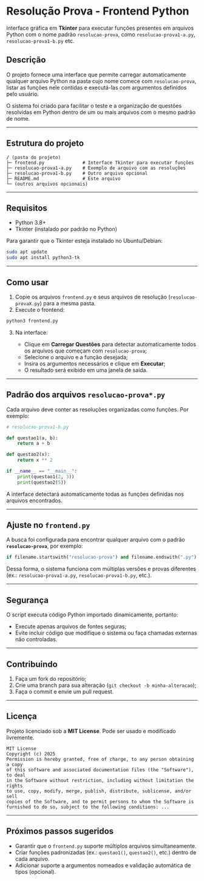 # Resolução Prova - Frontend Python

Interface gráfica em **Tkinter** para executar funções presentes em arquivos Python com o nome padrão `resolucao-prova`, como `resolucao-prova1-a.py`, `resolucao-prova1-b.py` etc.

## Descrição

O projeto fornece uma interface que permite carregar automaticamente qualquer arquivo Python na pasta cujo nome comece com `resolucao-prova`, listar as funções nele contidas e executá-las com argumentos definidos pelo usuário.

O sistema foi criado para facilitar o teste e a organização de questões resolvidas em Python dentro de um ou mais arquivos com o mesmo padrão de nome.

---

## Estrutura do projeto

```
/ (pasta do projeto)
├─ frontend.py              # Interface Tkinter para executar funções
├─ resolucao-prova1-a.py    # Exemplo de arquivo com as resoluções
├─ resolucao-prova1-b.py    # Outro arquivo opcional
├─ README.md                # Este arquivo
└─ (outros arquivos opcionais)
```

---

## Requisitos

* Python 3.8+
* Tkinter (instalado por padrão no Python)

Para garantir que o Tkinter esteja instalado no Ubuntu/Debian:

```bash
sudo apt update
sudo apt install python3-tk
```

---

## Como usar

1. Copie os arquivos `frontend.py` e seus arquivos de resolução (`resolucao-provaX.py`) para a mesma pasta.
2. Execute o frontend:

```bash
python3 frontend.py
```

3. Na interface:

   * Clique em **Carregar Questões** para detectar automaticamente todos os arquivos que começam com `resolucao-prova`;
   * Selecione o arquivo e a função desejada;
   * Insira os argumentos necessários e clique em **Executar**;
   * O resultado será exibido em uma janela de saída.

---

## Padrão dos arquivos `resolucao-prova*.py`

Cada arquivo deve conter as resoluções organizadas como funções. Por exemplo:

```python
# resolucao-prova1-b.py

def questao1(a, b):
    return a + b

def questao2(x):
    return x ** 2

if __name__ == "__main__":
    print(questao1(2, 3))
    print(questao2(5))
```

A interface detectará automaticamente todas as funções definidas nos arquivos encontrados.

---

## Ajuste no `frontend.py`

A busca foi configurada para encontrar qualquer arquivo com o padrão **`resolucao-prova`**, por exemplo:

```python
if filename.startswith("resolucao-prova") and filename.endswith(".py"):
```

Dessa forma, o sistema funciona com múltiplas versões e provas diferentes (ex.: `resolucao-prova1-a.py`, `resolucao-prova1-b.py`, etc.).

---

## Segurança

O script executa código Python importado dinamicamente, portanto:

* Execute apenas arquivos de fontes seguras;
* Evite incluir código que modifique o sistema ou faça chamadas externas não controladas.

---

## Contribuindo

1. Faça um fork do repositório;
2. Crie uma branch para sua alteração (`git checkout -b minha-alteracao`);
3. Faça o commit e envie um pull request.

---

## Licença

Projeto licenciado sob a **MIT License**. Pode ser usado e modificado livremente.

```text
MIT License
Copyright (c) 2025
Permission is hereby granted, free of charge, to any person obtaining a copy
of this software and associated documentation files (the "Software"), to deal
in the Software without restriction, including without limitation the rights
to use, copy, modify, merge, publish, distribute, sublicense, and/or sell
copies of the Software, and to permit persons to whom the Software is
furnished to do so, subject to the following conditions: ...
```

---

## Próximos passos sugeridos

* Garantir que o `frontend.py` suporte múltiplos arquivos simultaneamente.
* Criar funções padronizadas (ex.: `questao1()`, `questao2()`, etc.) dentro de cada arquivo.
* Adicionar suporte a argumentos nomeados e validação automática de tipos (opcional).



